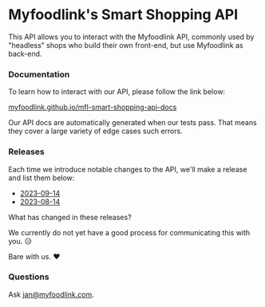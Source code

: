 # Myfoodlink's Smart Shopping API

This API allows you to interact with the Myfoodlink API, commonly used by "headless" shops who build their own front-end, but use Myfoodlink as back-end.

### Documentation

To learn how to interact with our API, please follow the link below:

[myfoodlink.github.io/mfl-smart-shopping-api-docs](https://myfoodlink.github.io/mfl-smart-shopping-api-docs/)

Our API docs are automatically generated when our tests pass. That means they cover a large variety of edge cases such errors.

### Releases

Each time we introduce notable changes to the API, we'll make a release and list them below:

* [2023-09-14](https://github.com/myfoodlink/mfl-smart-shopping-api-docs/releases/tag/2024-09-14)
* [2023-08-14](https://github.com/myfoodlink/mfl-smart-shopping-api-docs/releases/tag/2023-08-14)

What has changed in these releases?

We currently do not yet have a good process for communicating this with you. 😥

Bare with us. ❤️

### Questions

Ask [jan@myfoodlink.com](mailto:jan@myfoodlink.com).
